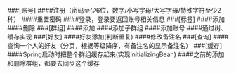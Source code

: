 ###[账号]
####注册（密码至少6位，数字/小写字母/大写字母/特殊字符至少2种）
####重置密码
####登录，登录要返回账号相关信息
###[标签]
####添加
####删除
###[群组]
####添加
####添加子群组
####添加账号
####通过树、缓存实现
###[好友]
####好友添加(判断重复)
####修改备注名
###[查询]
####查询一个人的好友（分页，根据等级降序，有备注名的显示备注名）
###[缓存]
####Spring启动时把整个群组缓存起来(实现InitializingBean)
####之前的添加和删除群组，都要去同步这个缓存
